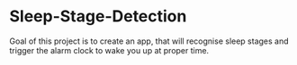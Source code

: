 # Sleep-Stage-Detection
Goal of this project is to create an app, that will recognise sleep stages and trigger the alarm clock to wake you up at proper time.
